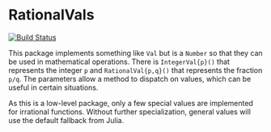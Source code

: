 # RationalVals

[![Build Status](https://github.com/putianyi889/RationalConstants.jl/actions/workflows/CI.yml/badge.svg?branch=master)](https://github.com/putianyi889/RationalVals.jl/actions/workflows/CI.yml?query=branch%3Amaster)

This package implements something like `Val` but is a `Number` so that they can be used in mathematical operations. There is `IntegerVal{p}()` that represents the integer `p` and `RationalVal{p,q}()` that represents the fraction `p/q`. The parameters allow a method to dispatch on values, which can be useful in certain situations.

As this is a low-level package, only a few special values are implemented for irrational functions. Without further specialization, general values will use the default fallback from Julia.
